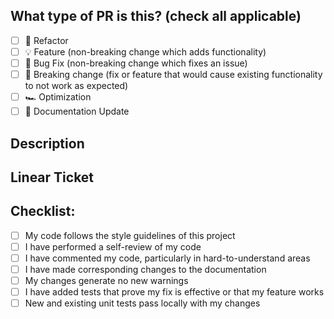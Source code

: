<!--
     For a timely review/response, please avoid force-pushing additional
     commits if your PR already received reviews or comments.

     Before submitting a Pull Request, please ensure you've done the following:
     - 👷‍♀️ Create small PRs. In most cases this will be possible.
     - ✅ Provide tests for your changes.
     - 📝 Use descriptive commit messages.
     - 📗 Update any related documentation and include any relevant screenshots.
-->

## What type of PR is this? (check all applicable)

- [ ] 🔄 Refactor 
- [ ] 💡 Feature (non-breaking change which adds functionality)
- [ ] 🐞 Bug Fix (non-breaking change which fixes an issue)
- [ ] 🔨 Breaking change (fix or feature that would cause existing functionality to not work as expected)
- [ ] 🏎 Optimization 
- [ ] 📄 Documentation Update 

## Description


## Linear Ticket


## Checklist:

- [ ] My code follows the style guidelines of this project
- [ ] I have performed a self-review of my code
- [ ] I have commented my code, particularly in hard-to-understand areas
- [ ] I have made corresponding changes to the documentation
- [ ] My changes generate no new warnings
- [ ] I have added tests that prove my fix is effective or that my feature works
- [ ] New and existing unit tests pass locally with my changes
